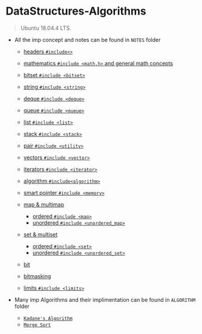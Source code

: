 # DataStructures-Algorithms

> Ubuntu 18.04.4 LTS.

* All the imp concept and notes can be found in `NOTES` folder

    * [headers `#include<>`](NOTES/headers.md)
    * [mathematics `#include <math.h>` and general math concepts](NOTES/mathematics.md)
    * [bitset `#include <bitset>`](NOTES/bitset.md)
    * [string `#include <string>`](NOTES/string.md)
    * [deque `#include <deque>`](NOTES/deque.md)
	* [queue `#include <queue>`](NOTES/queue.md)
	* [list `#include <list>`](NOTES/list.md)
	* [stack `#include <stack>`](NOTES/stack.md)
	* [pair `#include <utility>`](NOTES/utility.md)
	* [vectors `#include <vector>`](NOTES/vector.md)
	* [iterators `#include <iterator>`](NOTES/iterator.md)
    * [algorithm `#include<algorithm>`](NOTES/algorithm.md)
	* [smart pointer `#include <memory>`](NOTES/smart_pointer.md)

    * [map & multimap](NOTES/map.md)
    	* [ordered `#include <map>`](NOTES/map.md)
    	* [unordered `#include <unordered_map>`](NOTES/map.md)
    
    * [set & multiset](NOTES/set.md)
	    * [ordered `#include <set>`](NOTES/set.md)
	    * [unordered `#include <unordered_set>`](NOTES/set.md)

    * [bit](NOTES/bit.md)
    * [bitmasking](NOTES/bitmasking.md)
    * [limits `#include <limits>`](NOTES/limit.md)

* Many imp Algorithms and their implimentation can be found in `ALGORITHM` folder
    
    * [`Kadane's Algorithm`]()
    * [`Merge Sort`]()